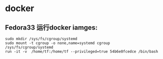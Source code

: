 # docker

##  Fedora33 运行docker iamges:
    sudo mkdir /sys/fs/cgroup/systemd
    sudo mount -t cgroup -o none,name=systemd cgroup /sys/fs/cgroup/systemd 
    run -it -v  /home/tf:/home/tf --privileged=true 54b6e0fcedce /bin/bash
    
